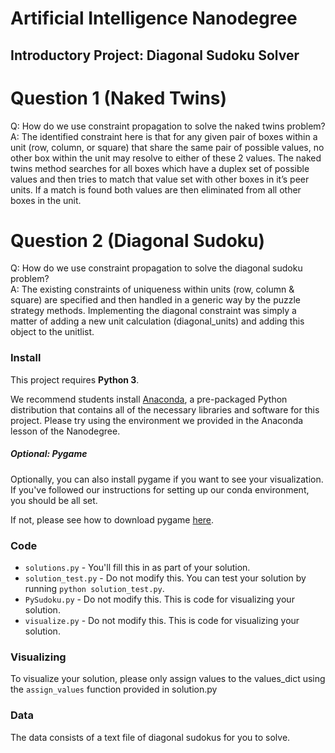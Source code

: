 # Artificial Intelligence Nanodegree
## Introductory Project: Diagonal Sudoku Solver

# Question 1 (Naked Twins)
Q: How do we use constraint propagation to solve the naked twins problem?  
A: The identified constraint here is that for any given pair of boxes within a unit (row, column, or square) that share the same pair of possible values, no other box within the unit may resolve to either of these 2 values.
The naked twins method searches for all boxes which have a duplex set of possible values and then tries to match that value set with other boxes in it’s peer units.  If a match is found both values are then eliminated from all other boxes in the unit.

# Question 2 (Diagonal Sudoku)
Q: How do we use constraint propagation to solve the diagonal sudoku problem?  
A: The existing constraints of uniqueness within units (row, column & square) are specified and then handled in a generic way by the puzzle strategy methods.  Implementing the diagonal constraint was simply a matter of adding a new unit calculation (diagonal_units) and adding this object to the unitlist.

### Install

This project requires **Python 3**.

We recommend students install [Anaconda](https://www.continuum.io/downloads), a pre-packaged Python distribution that contains all of the necessary libraries and software for this project. 
Please try using the environment we provided in the Anaconda lesson of the Nanodegree.

##### Optional: Pygame

Optionally, you can also install pygame if you want to see your visualization. If you've followed our instructions for setting up our conda environment, you should be all set.

If not, please see how to download pygame [here](http://www.pygame.org/download.shtml).

### Code

* `solutions.py` - You'll fill this in as part of your solution.
* `solution_test.py` - Do not modify this. You can test your solution by running `python solution_test.py`.
* `PySudoku.py` - Do not modify this. This is code for visualizing your solution.
* `visualize.py` - Do not modify this. This is code for visualizing your solution.

### Visualizing

To visualize your solution, please only assign values to the values_dict using the ```assign_values``` function provided in solution.py

### Data

The data consists of a text file of diagonal sudokus for you to solve.
